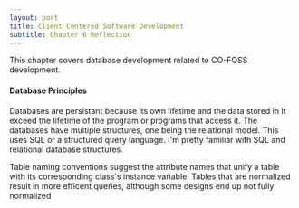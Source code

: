 ```yaml
---
layout: post
title: Client Centered Software Development
subtitle: Chapter 6 Reflection
--- 
```

This chapter covers database development related to CO-FOSS development. 

#### Database Principles
Databases are persistant because its own lifetime and the data stored in it exceed the lifetime of the program or programs that access it. The databases have multiple structures, one being the relational model. This uses SQL or a structured query language. I'm pretty familiar with SQL and relational database structures. 

Table naming conventions suggest the attribute names that unify a table with its corresponding class's instance variable. Tables that are normalized result in more efficent queries, although some designs end up not fully normalized 
